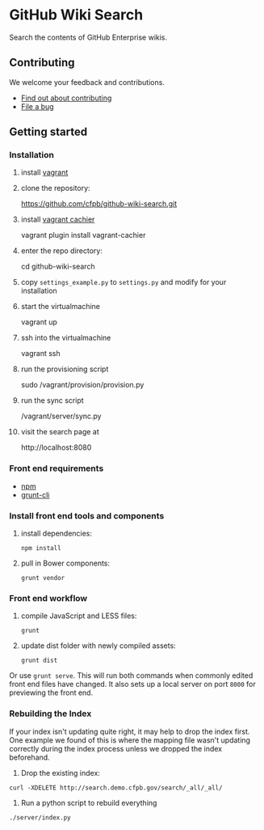 # GitHub Wiki Search

Search the contents of GitHub Enterprise wikis.


## Contributing

We welcome your feedback and contributions.

- [Find out about contributing](https://github.com/cfpb/github-wiki-search/blob/master/CONTRIBUTING.md)
- [File a bug](https://github.com/cfpb/github-wiki-search/issues/new?body=%23%23%20URL%0D%0D%0D%23%23%20Actual%20Behavior%0D%0D%0D%23%23%20Expected%20Behavior%0D%0D%0D%23%23%20Steps%20to%20Reproduce%0D%0D%0D%23%23%20Screenshot&labels=bug)


## Getting started


### Installation

1. install [vagrant](http://www.vagrantup.com/)

1. clone the repository:

    https://github.com/cfpb/github-wiki-search.git

1. install [vagrant cachier](https://github.com/fgrehm/vagrant-cachier)

    vagrant plugin install vagrant-cachier

1. enter the repo directory:

    cd github-wiki-search

1. copy `settings_example.py` to `settings.py` and modify for your installation

1. start the virtualmachine

    vagrant up

1. ssh into the virtualmachine

    vagrant ssh

1. run the provisioning script

    sudo /vagrant/provision/provision.py

1. run the sync script

    /vagrant/server/sync.py

1. visit the search page at

    http://localhost:8080


### Front end requirements

- [npm](https://npmjs.org/)
- [grunt-cli](http://gruntjs.com/getting-started)


### Install front end tools and components

1. install dependencies:

    `npm install`

1. pull in Bower components:

    `grunt vendor`


### Front end workflow

1. compile JavaScript and LESS files:

    `grunt`

1. update dist folder with newly compiled assets:

    `grunt dist`

Or use `grunt serve`. This will run both commands when commonly edited front end files have changed. It also sets up a local server on port `8000` for previewing the front end.

### Rebuilding the Index

If your index isn't updating quite right, it may help to drop the index first.  One example we found of this is where the mapping file wasn't updating correctly during the index process unless we dropped the index beforehand.

1. Drop the existing index:

```
curl -XDELETE http://search.demo.cfpb.gov/search/_all/_all/
```

1. Run a python script to rebuild everything

```
./server/index.py
```
